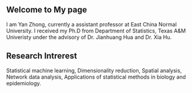 ## Welcome to My page

I am Yan Zhong, currently a assistant professor at East China Normal University. I received my Ph.D from Department of Statistics, Texas A&M Univeristy under the advisory of Dr. Jianhuang Hua and Dr. Xia Hu. 


## Research Intrerest
Statistical machine learning, Dimensionality reduction, Spatial analysis, Network data analysis, Applications of statistical methods in biology and epidemiology.
